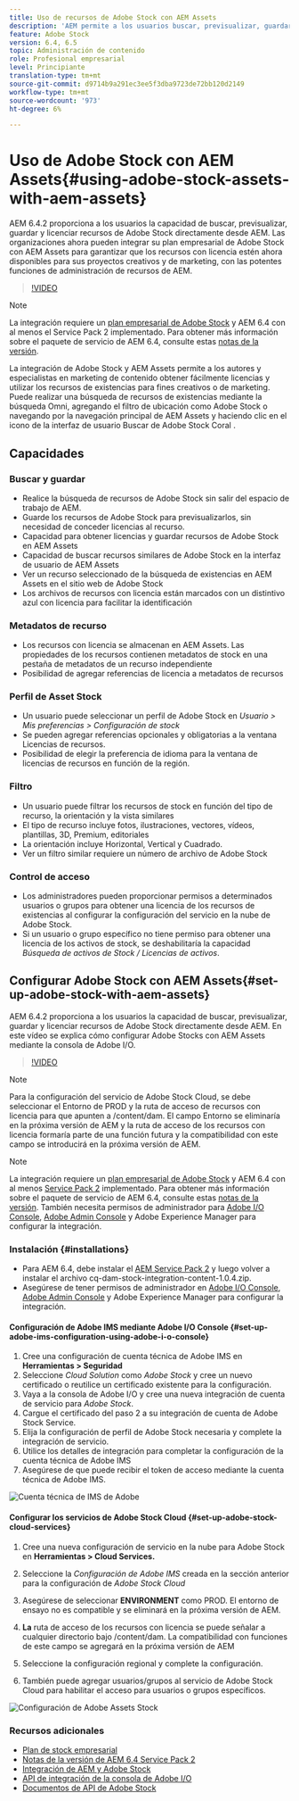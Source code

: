 ```yaml
---
title: Uso de recursos de Adobe Stock con AEM Assets
description: 'AEM permite a los usuarios buscar, previsualizar, guardar y conceder licencias sobre los recursos de Adobe Stock directamente desde AEM. Las organizaciones ahora pueden integrar su plan empresarial de Adobe Stock con AEM Assets para garantizar que los recursos con licencia estén ahora disponibles para sus proyectos creativos y de marketing, con las potentes funciones de administración de recursos de AEM. '
feature: Adobe Stock
version: 6.4, 6.5
topic: Administración de contenido
role: Profesional empresarial
level: Principiante
translation-type: tm+mt
source-git-commit: d9714b9a291ec3ee5f3dba9723de72bb120d2149
workflow-type: tm+mt
source-wordcount: '973'
ht-degree: 6%

---
```



# Uso de Adobe Stock con AEM Assets{#using-adobe-stock-assets-with-aem-assets}

AEM 6.4.2 proporciona a los usuarios la capacidad de buscar, previsualizar, guardar y licenciar recursos de Adobe Stock directamente desde AEM. Las organizaciones ahora pueden integrar su plan empresarial de Adobe Stock con AEM Assets para garantizar que los recursos con licencia estén ahora disponibles para sus proyectos creativos y de marketing, con las potentes funciones de administración de recursos de AEM.

>[!VIDEO](https://video.tv.adobe.com/v/24678/?quality=9&learn=on)

>[!NOTE]
>
>La integración requiere un [plan empresarial de Adobe Stock](https://landing.adobe.com/en/na/products/creative-cloud/ctir-4625-stock-for-enterprise/index.html) y AEM 6.4 con al menos el Service Pack 2 implementado. Para obtener más información sobre el paquete de servicio de AEM 6.4, consulte estas [notas de la versión](https://helpx.adobe.com/es/experience-manager/6-4/release-notes/sp-release-notes.html).

La integración de Adobe Stock y AEM Assets permite a los autores y especialistas en marketing de contenido obtener fácilmente licencias y utilizar los recursos de existencias para fines creativos o de marketing. Puede realizar una búsqueda de recursos de existencias mediante la búsqueda Omni, agregando el filtro de ubicación como Adobe Stock o navegando por la navegación principal de AEM Assets y haciendo clic en el icono de la interfaz de usuario Buscar de Adobe Stock Coral .

## Capacidades

### Buscar y guardar

* Realice la búsqueda de recursos de Adobe Stock sin salir del espacio de trabajo de AEM.
* Guarde los recursos de Adobe Stock para previsualizarlos, sin necesidad de conceder licencias al recurso.
* Capacidad para obtener licencias y guardar recursos de Adobe Stock en AEM Assets
* Capacidad de buscar recursos similares de Adobe Stock en la interfaz de usuario de AEM Assets
* Ver un recurso seleccionado de la búsqueda de existencias en AEM Assets en el sitio web de Adobe Stock
* Los archivos de recursos con licencia están marcados con un distintivo azul con licencia para facilitar la identificación

### Metadatos de recurso

* Los recursos con licencia se almacenan en AEM Assets. Las propiedades de los recursos contienen metadatos de stock en una pestaña de metadatos de un recurso independiente
* Posibilidad de agregar referencias de licencia a metadatos de recursos

### Perfil de Asset Stock

* Un usuario puede seleccionar un perfil de Adobe Stock en *Usuario > Mis preferencias > Configuración de stock*
* Se pueden agregar referencias opcionales y obligatorias a la ventana Licencias de recursos.
* Posibilidad de elegir la preferencia de idioma para la ventana de licencias de recursos en función de la región.

### Filtro

* Un usuario puede filtrar los recursos de stock en función del tipo de recurso, la orientación y la vista similares
* El tipo de recurso incluye fotos, ilustraciones, vectores, vídeos, plantillas, 3D, Premium, editoriales
* La orientación incluye Horizontal, Vertical y Cuadrado.
* Ver un filtro similar requiere un número de archivo de Adobe Stock

### Control de acceso

* Los administradores pueden proporcionar permisos a determinados usuarios o grupos para obtener una licencia de los recursos de existencias al configurar la configuración del servicio en la nube de Adobe Stock.
* Si un usuario o grupo específico no tiene permiso para obtener una licencia de los activos de stock, se deshabilitaría la capacidad *Búsqueda de activos de Stock / Licencias de activos*.

## Configurar Adobe Stock con AEM Assets{#set-up-adobe-stock-with-aem-assets}

AEM 6.4.2 proporciona a los usuarios la capacidad de buscar, previsualizar, guardar y licenciar recursos de Adobe Stock directamente desde AEM. En este vídeo se explica cómo configurar Adobe Stocks con AEM Assets mediante la consola de Adobe I/O.

>[!VIDEO](https://video.tv.adobe.com/v/25043/?quality=12&learn=on)

>[!NOTE]
>
>Para la configuración del servicio de Adobe Stock Cloud, se debe seleccionar el Entorno de PROD y la ruta de acceso de recursos con licencia para que apunten a /content/dam. El campo Entorno se eliminaría en la próxima versión de AEM y la ruta de acceso de los recursos con licencia formaría parte de una función futura y la compatibilidad con este campo se introducirá en la próxima versión de AEM.

>[!NOTE]
>
>La integración requiere un [plan empresarial de Adobe Stock](https://landing.adobe.com/en/na/products/creative-cloud/ctir-4625-stock-for-enterprise/index.html) y AEM 6.4 con al menos [Service Pack 2](https://www.adobeaemcloud.com/content/marketplace/marketplaceProxy.html?packagePath=/content/companies/public/adobe/packages/cq640/servicepack/AEM-6.4.2.0) implementado. Para obtener más información sobre el paquete de servicio de AEM 6.4, consulte estas [notas de la versión](https://helpx.adobe.com/experience-manager/6-4/release-notes/sp-release-notes.html). También necesita permisos de administrador para [Adobe I/O Console](https://console.adobe.io/), [Adobe Admin Console](https://adminconsole.adobe.com/) y Adobe Experience Manager para configurar la integración.

### Instalación {#installations}

* Para AEM 6.4, debe instalar el [AEM Service Pack 2](https://www.adobeaemcloud.com/content/marketplace/marketplaceProxy.html?packagePath=/content/companies/public/adobe/packages/cq640/servicepack/AEM-6.4.2.0) y luego volver a instalar el archivo cq-dam-stock-integration-content-1.0.4.zip.
* Asegúrese de tener permisos de administrador en [Adobe I/O Console](https://console.adobe.io/), [Adobe Admin Console](https://adminconsole.adobe.com/) y Adobe Experience Manager para configurar la integración.

#### Configuración de Adobe IMS mediante Adobe I/O Console {#set-up-adobe-ims-configuration-using-adobe-i-o-console}

1. Cree una configuración de cuenta técnica de Adobe IMS en **Herramientas > Seguridad**
2. Seleccione *Cloud Solution* como *Adobe Stock* y cree un nuevo certificado o reutilice un certificado existente para la configuración.
3. Vaya a la consola de Adobe I/O y cree una nueva integración de cuenta de servicio para *Adobe Stock*.
4. Cargue el certificado del paso 2 a su integración de cuenta de Adobe Stock Service.
5. Elija la configuración de perfil de Adobe Stock necesaria y complete la integración de servicio.
6. Utilice los detalles de integración para completar la configuración de la cuenta técnica de Adobe IMS
7. Asegúrese de que puede recibir el token de acceso mediante la cuenta técnica de Adobe IMS.

![Cuenta técnica de IMS de Adobe](assets/screen_shot_2018-10-22at12219pm.png)

#### Configurar los servicios de Adobe Stock Cloud {#set-up-adobe-stock-cloud-services}

1. Cree una nueva configuración de servicio en la nube para Adobe Stock en **Herramientas > Cloud Services.**
2. Seleccione la *Configuración de Adobe IMS* creada en la sección anterior para la configuración de *Adobe Stock Cloud*

3. Asegúrese de seleccionar **ENVIRONMENT** como PROD. El entorno de ensayo no es compatible y se eliminará en la próxima versión de AEM.
4. **La** ruta de acceso de los recursos con licencia se puede señalar a cualquier directorio bajo /content/dam. La compatibilidad con funciones de este campo se agregará en la próxima versión de AEM
5. Seleccione la configuración regional y complete la configuración.
6. También puede agregar usuarios/grupos al servicio de Adobe Stock Cloud para habilitar el acceso para usuarios o grupos específicos.

![Configuración de Adobe Assets Stock](assets/screen_shot_2018-10-22at12425pm.png)

### Recursos adicionales

* [Plan de stock empresarial](https://landing.adobe.com/en/na/products/creative-cloud/ctir-4625-stock-for-enterprise/index.html)
* [Notas de la versión de AEM 6.4 Service Pack 2](https://helpx.adobe.com/experience-manager/6-4/release-notes/sp-release-notes.html)
* [Integración de AEM y Adobe Stock](https://helpx.adobe.com/experience-manager/6-5/assets/using/aem-assets-adobe-stock.html#IntegrateAEMandAdobeStock)
* [API de integración de la consola de Adobe I/O](https://www.adobe.io/apis/cloudplatform/console/authentication/gettingstarted.html)
* [Documentos de API de Adobe Stock](https://www.adobe.io/apis/creativecloud/stock/docs.html)